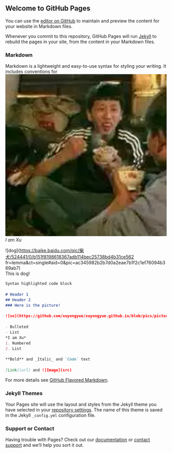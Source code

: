 ## Welcome to GitHub Pages  



You can use the [editor on GitHub](https://github.com/xuyongyue/xuyongyue.github.io/edit/master/README.md) to maintain and preview the content for your website in Markdown files.

Whenever you commit to this repository, GitHub Pages will run [Jekyll](https://jekyllrb.com/) to rebuild the pages in your site, from the content in your Markdown files.

### Markdown

Markdown is a lightweight and easy-to-use syntax for styling your writing. It includes conventions for
![delicious](https://github.com/xuyongyue/xuyongyue.github.io/blob/pics/pictures/zhenxiang.png)   
*I am Xu*  

![dog](https://baike.baidu.com/pic/柴犬/524441/0/b151f8198618367adb114bec25738bd4b31ce562 fr=lemma&ct=single#aid=0&pic=ac345982b2b7d0a2eae7b1f2c1ef76094b369ab7)   
This is dog!

```markdown
Syntax highlighted code block

# Header 1
## Header 2
### Here is the picture!  

![so](https://github.com/xuyongyue/xuyongyue.github.io/blob/pics/pictures/zhenxiang.png)

- Bulleted
- List
*I am Xu*
1. Numbered
2. List

**Bold** and _Italic_ and `Code` text

[Link](url) and ![Image](src)
```

For more details see [GitHub Flavored Markdown](https://guides.github.com/features/mastering-markdown/).

### Jekyll Themes

Your Pages site will use the layout and styles from the Jekyll theme you have selected in your [repository settings](https://github.com/xuyongyue/xuyongyue.github.io/settings). The name of this theme is saved in the Jekyll `_config.yml` configuration file.

### Support or Contact

Having trouble with Pages? Check out our [documentation](https://help.github.com/categories/github-pages-basics/) or [contact support](https://github.com/contact) and we’ll help you sort it out.
